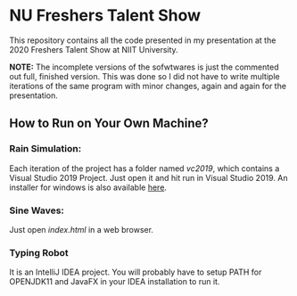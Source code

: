 # NU Freshers Talent Show
This repository contains all the code presented in my presentation at the 2020 Freshers Talent Show at NIIT University.

__NOTE:__ The incomplete versions of the sofwtwares is just the commented out full, finished version. This was done so I did not have to write multiple iterations of the same program with minor changes, again and again for the presentation.

## How to Run on Your Own Machine?
### Rain Simulation:
Each iteration of the project has a folder named *vc2019*, which contains a Visual Studio 2019 Project. Just open it and hit run in Visual Studio 2019. An installer for windows is also available <a href ="https://github.com/sahej-dev/nu-freshers-talent-show\Rain_Simulation\Setup">here</a>.

### Sine Waves:
Just open *index.html* in a web browser.

### Typing Robot
It is an IntelliJ IDEA project. You will probably have to setup PATH for OPENJDK11 and JavaFX in your IDEA installation to run it.
